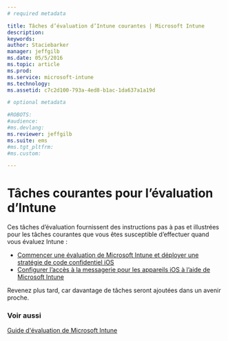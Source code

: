 ```yaml
---
# required metadata

title: Tâches d’évaluation d’Intune courantes | Microsoft Intune
description:
keywords:
author: Staciebarker
manager: jeffgilb
ms.date: 05/5/2016
ms.topic: article
ms.prod:
ms.service: microsoft-intune
ms.technology:
ms.assetid: c7c2d100-793a-4ed8-b1ac-1da637a1a19d

# optional metadata

#ROBOTS:
#audience:
#ms.devlang:
ms.reviewer: jeffgilb
ms.suite: ems
#ms.tgt_pltfrm:
#ms.custom:

---
```



# Tâches courantes pour l’évaluation d’Intune

Ces tâches d’évaluation fournissent des instructions pas à pas et illustrées pour les tâches courantes que vous êtes susceptible d’effectuer quand vous évaluez Intune :

- [Commencer une évaluation de Microsoft Intune et déployer une stratégie de code confidentiel iOS](start-a-microsoft-intune-trial-and-deploy-ios-pin-policy.md)
- [Configurer l’accès à la messagerie pour les appareils iOS à l’aide de Microsoft Intune](set-up-email-access-for-ios-devices-using-microsoft-intune.md)

Revenez plus tard, car davantage de tâches seront ajoutées dans un avenir proche.

### Voir aussi
[Guide d'évaluation de Microsoft Intune](get-started-with-a-30-day-trial-of-microsoft-intune.md)


<!--HONumber=May16_HO1-->


